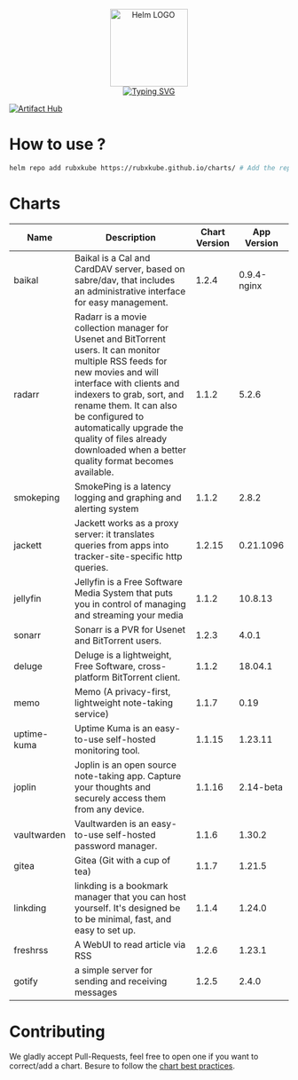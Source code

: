 <p align="center">
    <img src="https://helm.sh/img/helm.svg" width="140px" alt="Helm LOGO"/>
    <br>
    <a href="https://rubxkube.github.io/charts/"><img src="https://readme-typing-svg.herokuapp.com?font=Fira+Code&pause=1000&color=0F1689&background=FFFFFF00&center=true&vCenter=true&width=435&lines=QJOLY's+Chart+Repository;rubxkube.github.io%2Fhelm-charts;+Feel+free+to+contribute" alt="Typing SVG" /></a>
</p>

[![Artifact Hub](https://img.shields.io/endpoint?url=https://artifacthub.io/badge/repository/rubxkube)](https://artifacthub.io/packages/search?repo=rubxkube)

# How to use ? 

```bash
helm repo add rubxkube https://rubxkube.github.io/charts/ # Add the repo to your helm
```

# Charts

| Name  | Description | Chart Version | App Version |
|-------|-------------|---------------|-------------|
| baikal | Baikal is a Cal and CardDAV server, based on sabre/dav, that includes an administrative interface for easy management. | 1.2.4 | 0.9.4-nginx |
| radarr | Radarr is a movie collection manager for Usenet and BitTorrent users. It can monitor multiple RSS feeds for new movies and will interface with clients and indexers to grab, sort, and rename them. It can also be configured to automatically upgrade the quality of files already downloaded when a better quality format becomes available. | 1.1.2 | 5.2.6 |
| smokeping | SmokePing is a latency logging and graphing and alerting system | 1.1.2 | 2.8.2 |
| jackett | Jackett works as a proxy server: it translates queries from apps into tracker-site-specific http queries. | 1.2.15 | 0.21.1096 |
| jellyfin | Jellyfin is a Free Software Media System that puts you in control of managing and streaming your media | 1.1.2 | 10.8.13 |
| sonarr | Sonarr is a PVR for Usenet and BitTorrent users. | 1.2.3 | 4.0.1 |
| deluge | Deluge is a lightweight, Free Software, cross-platform BitTorrent client. | 1.1.2 | 18.04.1 |
| memo | Memo (A privacy-first, lightweight note-taking service) | 1.1.7 | 0.19 |
| uptime-kuma | Uptime Kuma is an easy-to-use self-hosted monitoring tool. | 1.1.15 | 1.23.11 |
| joplin | Joplin is an open source note-taking app. Capture your thoughts and securely access them from any device. | 1.1.16 | 2.14-beta |
| vaultwarden | Vaultwarden is an easy-to-use self-hosted password manager. | 1.1.6 | 1.30.2 |
| gitea | Gitea (Git with a cup of tea) | 1.1.7 | 1.21.5 |
| linkding | linkding is a bookmark manager that you can host yourself. It's designed be to be minimal, fast, and easy to set up. | 1.1.4 | 1.24.0 |
| freshrss | A WebUI to read article via RSS | 1.2.6 | 1.23.1 |
| gotify | a simple server for sending and receiving messages | 1.2.5 | 2.4.0 |


# Contributing 

We gladly accept Pull-Requests, feel free to open one if you want to correct/add a chart. Besure to follow the [chart best practices](https://helm.sh/docs/chart_best_practices/).
